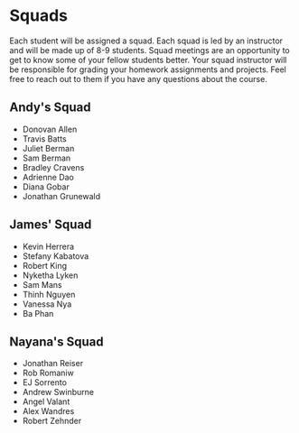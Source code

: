 # Squads

Each student will be assigned a squad. Each squad is led by an instructor and will be made up of 8-9 students. Squad meetings are an opportunity to get to know some of your fellow students better. Your squad instructor will be responsible for grading your homework assignments and projects. Feel free to reach out to them if you have any questions about the course.

## Andy's Squad

 - Donovan Allen
 - Travis Batts
 - Juliet Berman
 - Sam Berman
 - Bradley Cravens
 - Adrienne Dao
 - Diana Gobar
 - Jonathan Grunewald

## James' Squad

 - Kevin Herrera
 - Stefany Kabatova
 - Robert King
 - Nyketha Lyken
 - Sam Mans
 - Thinh Nguyen
 - Vanessa Nya
 - Ba Phan

## Nayana's Squad

 - Jonathan Reiser
 - Rob Romaniw
 - EJ Sorrento
 - Andrew Swinburne
 - Angel Valant
 - Alex Wandres
 - Robert Zehnder
